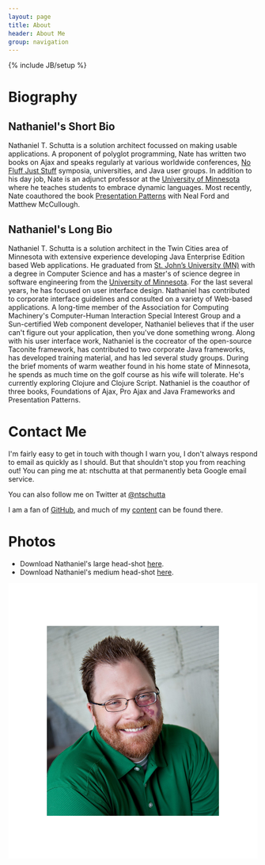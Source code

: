 ```yaml
---
layout: page
title: About
header: About Me
group: navigation
---
```

{% include JB/setup %}

# Biography

## Nathaniel's Short Bio
Nathaniel T. Schutta is a solution architect focussed on making usable applications. A proponent of polyglot programming, Nate has
written two books on Ajax and speaks regularly at various worldwide conferences, [No Fluff Just Stuff](http://www.nofluffjuststuff.com/home/main) symposia, universities, and Java user
groups. In addition to his day job, Nate is an adjunct professor at the [University of Minnesota](http://www.msse.umn.edu) where he teaches students to embrace dynamic languages. Most recently, Nate coauthored the book [Presentation Patterns](http://presentationpatterns.com) with Neal Ford and Matthew McCullough.

## Nathaniel's Long Bio
Nathaniel T. Schutta is a solution architect in the Twin Cities area
of Minnesota with extensive experience developing Java Enterprise Edition based Web applications. He graduated from [St. John’s University (MN)](http://www.csbsju.edu) with a degree in Computer Science and has a master's of science degree in software engineering from the [University of Minnesota](http://www.msse.umn.edu). For the last several years, he has focused on user interface design. Nathaniel has contributed to corporate interface
guidelines and consulted on a variety of Web-based applications. A long-time member of the Association for Computing Machinery's
Computer-Human Interaction Special Interest Group and a Sun-certified Web component developer, Nathaniel believes that if the user can't
figure out your application, then you've done something wrong. Along with his user interface work, Nathaniel is the cocreator of the
open-source Taconite framework, has contributed to two corporate Java frameworks, has developed training material, and has led several study
groups. During the brief moments of warm weather found in his home
state of Minnesota, he spends as much time on the golf course as his
wife will tolerate. He's currently exploring Clojure and Clojure
Script. Nathaniel is the coauthor of three books, Foundations of Ajax,
Pro Ajax and Java Frameworks and Presentation Patterns.

# Contact Me
I'm fairly easy to get in touch with though I warn you, I don't always
respond to email as quickly as I should. But that shouldn't stop you
from reaching out! You can ping me at: ntschutta at that permanently
beta Google email service.

You can also follow me on Twitter at [@ntschutta](https://twitter.com/ntschutta)

I am a fan of [GitHub](https://github.com), and much of my [content](https://github.com/ntschutta) can be found there. 
# Photos
* Download Nathaniel's large head-shot [here](/images/nts_bio_pic_large.jpg).
* Download Nathaniel's medium head-shot [here](/images/nts_bio_pic_small.jpg).

![Nathaniel Schutta](/images/nts_bio_pic_small.jpg)
